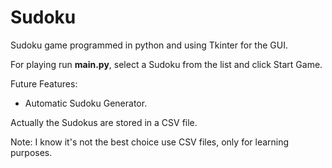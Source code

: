 # Sudoku

Sudoku game programmed in python and using Tkinter for the GUI.

For playing run __main.py__, select a Sudoku from the list and click Start Game.

Future Features:
- Automatic Sudoku Generator.

Actually the Sudokus are stored in a CSV file. 

Note: I know it's not the best choice use CSV files, only for learning purposes.

